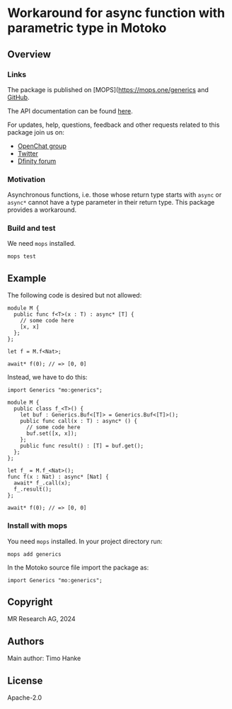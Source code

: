 # Workaround for async function with parametric type in Motoko

## Overview

### Links

The package is published on [MOPS](https://mops.one/generics and [GitHub](https://github.com/research-ag/generics).

The API documentation can be found [here](https://mops.one/generics/docs).

For updates, help, questions, feedback and other requests related to this package join us on:

* [OpenChat group](https://oc.app/2zyqk-iqaaa-aaaar-anmra-cai)
* [Twitter](https://twitter.com/mr_research_ag)
* [Dfinity forum](https://forum.dfinity.org/)

### Motivation

Asynchronous functions, i.e. those whose return type starts with `async` or `async*` cannot have a type parameter in their return type.
This package provides a workaround.

### Build and test

We need `mops` installed.

```
mops test
```

## Example

The following code is desired but not allowed:

```
module M {
  public func f<T>(x : T) : async* [T] { 
    // some code here
    [x, x] 
  };
};

let f = M.f<Nat>;

await* f(0); // => [0, 0]
```

Instead, we have to do this:

```
import Generics "mo:generics";

module M {  
  public class f_<T>() {
    let buf : Generics.Buf<[T]> = Generics.Buf<[T]>();
    public func call(x : T) : async* () {
      // some code here
      buf.set([x, x]);
    };
    public func result() : [T] = buf.get();
  };
};

let f_ = M.f_<Nat>();
func f(x : Nat) : async* [Nat] {
  await* f_.call(x);
  f_.result();
};

await* f(0); // => [0, 0]
```

### Install with mops

You need `mops` installed. In your project directory run:
```
mops add generics
```

In the Motoko source file import the package as:
```
import Generics "mo:generics";
```

## Copyright

MR Research AG, 2024
## Authors

Main author: Timo Hanke
## License 

Apache-2.0
